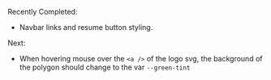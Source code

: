 Recently Completed:

- Navbar links and resume button styling.

Next:

- When hovering mouse over the `<a />` of the logo svg, the background of the polygon should change to the var `--green-tint`
